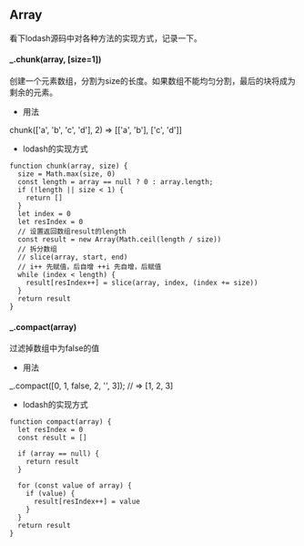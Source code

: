 ## Array
看下lodash源码中对各种方法的实现方式，记录一下。
#### _.chunk(array, [size=1])
创建一个元素数组，分割为size的长度。如果数组不能均匀分割，最后的块将成为剩余的元素。
- 用法

chunk(['a', 'b', 'c', 'd'], 2)
=> [['a', 'b'], ['c', 'd']]
- lodash的实现方式

```
function chunk(array, size) {
  size = Math.max(size, 0)
  const length = array == null ? 0 : array.length;
  if (!length || size < 1) {
    return []
  }
  let index = 0
  let resIndex = 0
  // 设置返回数组result的length
  const result = new Array(Math.ceil(length / size))
  // 拆分数组
  // slice(array, start, end)
  // i++ 先赋值，后自增 ++i 先自增，后赋值
  while (index < length) {
    result[resIndex++] = slice(array, index, (index += size))
  }
  return result
}
```
#### _.compact(array)
过滤掉数组中为false的值
- 用法

_.compact([0, 1, false, 2, '', 3]);
// => [1, 2, 3]
- lodash的实现方式

```
function compact(array) {
  let resIndex = 0
  const result = []

  if (array == null) {
    return result
  }

  for (const value of array) {
    if (value) {
      result[resIndex++] = value
    }
  }
  return result
}
```